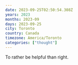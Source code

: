 ```yaml
---
date: 2023-09-25T02:50:54.308Z
years: 2023
months: 2023-09
days: 2023-09-25
city: Toronto
country: Canada
timezone: America/Toronto
categories: ["thought"]
---
```

To rather be helpful than right.
